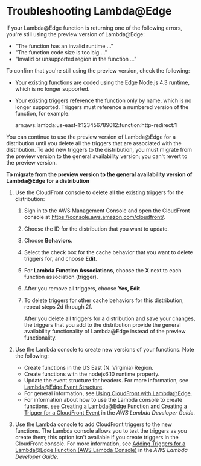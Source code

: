 # Troubleshooting Lambda@Edge<a name="troubleshooting-lambda"></a>

If your Lambda@Edge function is returning one of the following errors, you're still using the preview version of Lambda@Edge:
+ "The function has an invalid runtime \.\.\."
+ "The function code size is too big \.\.\."
+ "Invalid or unsupported region in the function \.\.\."

To confirm that you're still using the preview version, check the following:
+ Your existing functions are coded using the Edge Node\.js 4\.3 runtime, which is no longer supported\.
+ Your existing triggers reference the function only by name, which is no longer supported\. Triggers must reference a numbered version of the function, for example:

  arn:aws:lambda:us\-east\-1:123456789012:function:http\-redirect:**1**

You can continue to use the preview version of Lambda@Edge for a distribution until you delete all the triggers that are associated with the distribution\. To add new triggers to the distribution, you must migrate from the preview version to the general availability version; you can't revert to the preview version\.<a name="troubleshooting-lambda-preview-procedure"></a>

**To migrate from the preview version to the general availability version of Lambda@Edge for a distribution**

1. Use the CloudFront console to delete all the existing triggers for the distribution:

   1. Sign in to the AWS Management Console and open the CloudFront console at [https://console\.aws\.amazon\.com/cloudfront/](https://console.aws.amazon.com/cloudfront/)\.

   1. Choose the ID for the distribution that you want to update\.

   1. Choose **Behaviors**\.

   1. Select the check box for the cache behavior that you want to delete triggers for, and choose **Edit**\.

   1. For **Lambda Function Associations**, choose the **X** next to each function association \(trigger\)\.

   1. After you remove all triggers, choose **Yes, Edit**\.

   1. To delete triggers for other cache behaviors for this distribution, repeat steps 2d through 2f\.

      After you delete all triggers for a distribution and save your changes, the triggers that you add to the distribution provide the general availability functionality of Lambda@Edge instead of the preview functionality\.

1. Use the Lambda console to create new versions of your functions\. Note the following:
   + Create functions in the US East \(N\. Virginia\) Region\.
   + Create functions with the nodejs6\.10 runtime property\.
   + Update the event structure for headers\. For more information, see [Lambda@Edge Event Structure](lambda-event-structure.md)\.
   + For general information, see [Using CloudFront with Lambda@Edge](lambda-at-the-edge.md)\.
   + For information about how to use the Lambda console to create functions, see [Creating a Lambda@Edge Function and Creating a Trigger for a CloudFront Event](http://docs.aws.amazon.com/lambda/latest/dg/lambda-edge.html#lambda-edge-create-function) in the *AWS Lambda Developer Guide*\.

1. Use the Lambda console to add CloudFront triggers to the new functions\. The Lambda console allows you to test the triggers as you create them; this option isn't available if you create triggers in the CloudFront console\. For more information, see [Adding Triggers for a Lambda@Edge Function \(AWS Lambda Console\)](http://docs.aws.amazon.com/lambda/latest/dg/lambda-edge.html#lambda-edge-add-triggers) in the *AWS Lambda Developer Guide*\.